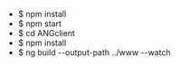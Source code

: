 - $ npm install
- $ npm start
- $ cd ANGclient
- $ npm install
- $ ng build --output-path ../www --watch